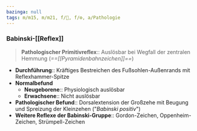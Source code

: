 ```yaml
---
bazinga: null
tags: m/m15, m/m21, f/🧠, f/⚙️, a/Pathologie
---
```

### Babinski-[[Reflex]]
> **Pathologischer Primitivreflex**:: Auslösbar bei Wegfall der zentralen Hemmung (*==[[Pyramidenbahnzeichen]]==*)
- **Durchführung**:: Kräftiges Bestreichen des Fußsohlen-Außenrands mit Reflexhammer-Spitze
- **Normalbefund**
	- **Neugeborene**:: Physiologisch auslösbar
	- **Erwachsene**:: Nicht auslösbar
- **Pathologischer Befund**:: Dorsalextension der Großzehe mit Beugung und Spreizung der Kleinzehen ("*Babinski positiv*")
- **Weitere Reflexe der Babinski-Gruppe**:: Gordon-Zeichen, Oppenheim-Zeichen, Strümpell-Zeichen